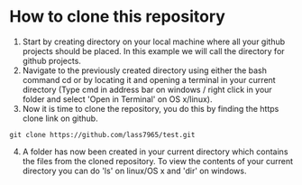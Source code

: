 # How to clone this repository
1. Start by creating directory on your local machine where all your github projects should be placed. In this example we will call the directory for github projects.
2. Navigate to the previously created directory using either the bash command cd or by locating it and opening a terminal in your current directory (Type cmd in address bar on windows / right click in your folder and select 'Open in Terminal' on OS x/linux).
3. Now it is time to clone the repository, you do this by finding the https clone link on github.
```git
git clone https://github.com/lass7965/test.git
```
4. A folder has now been created in your current directory which contains the files from the cloned repository. To view the contents of your current directory you can do 'ls' on linux/OS x and 'dir' on windows.
